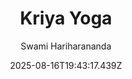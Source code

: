 ---
title: "Kriya Yoga"
date: "2025-08-16T19:43:17.439Z"
author: "Swami Hariharananda"
read_year: "NO"
recommendation: '3'
url: /bookshelf/kriya-yoga
---